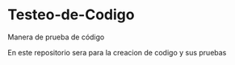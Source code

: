 # Testeo-de-Codigo
Manera de prueba de código 

En este repositorio sera para la creacion de codigo y sus pruebas
